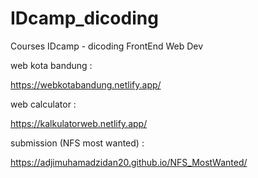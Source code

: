 # IDcamp_dicoding
Courses IDcamp - dicoding FrontEnd Web Dev

web kota bandung :

https://webkotabandung.netlify.app/

web calculator :

https://kalkulatorweb.netlify.app/

submission (NFS most wanted) :

https://adjimuhamadzidan20.github.io/NFS_MostWanted/
